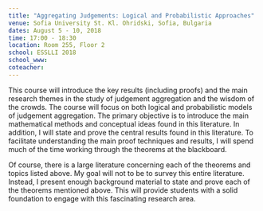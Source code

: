 ```yaml
---
title: "Aggregating Judgements: Logical and Probabilistic Approaches"
venue: Sofia University St. Kl. Ohridski, Sofia, Bulgaria
dates: August 5 - 10, 2018
time: 17:00 - 18:30
location: Room 255, Floor 2
school: ESSLLI 2018
school_www: 
coteacher: 
---
```


This course will introduce the key results (including proofs) and the main research themes in the study of judgement aggregation and the wisdom of the crowds. The course will focus on both logical and probabilistic models of judgement aggregation. The primary objective is to introduce the main mathematical methods and conceptual ideas found in this literature. In addition, I will state and prove the central results found in this literature. To facilitate understanding the main proof techniques and results, I will spend much of the time working through the theorems at the blackboard. 

Of course, there is a large literature concerning each of the theorems and topics listed above. My goal will not to be to survey this entire literature. Instead, I present enough background material to state and prove each of the theorems mentioned above. This will provide students with a solid foundation to engage with this fascinating research area.